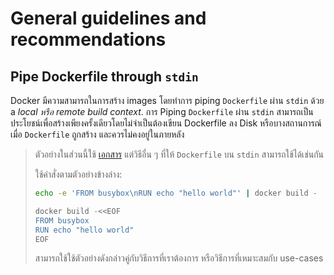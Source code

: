# General guidelines and recommendations
## Pipe Dockerfile through `stdin`

Docker มีความสามารถในการสร้าง images โดยทำการ piping `Dockerfile` ผ่าน `stdin`
ด้วย a _local หรือ remote build context_. การ Piping  `Dockerfile` ผ่าน `stdin`
สามารถเป็นประโยชน์เพื่อสร้างเพียงครั้งเดียวโดยไม่จำเป็นต้องเขียน Dockerfile ลง Disk หรือบางสถานการณ์เมื่อ `Dockerfile` ถูกสร้าง และควรไม่คงอยู่ในภายหลัง

> ตัวอย่างในส่วนนี้ใช้ [เอกสาร](http://tldp.org/LDP/abs/html/here-docs.html)
แต่วิธีอื่น ๆ ที่ให้ `Dockerfile` บน `stdin` สามารถใช้ได้เช่นกัน
>
> ใช้คำสั่งตามตัวอย่างข้างล่าง: 
> 
> ```bash
> echo -e 'FROM busybox\nRUN echo "hello world"' | docker build -
> ```
> 
> ```bash
> docker build -<<EOF
> FROM busybox
> RUN echo "hello world"
> EOF
> ```
> 
> สามารถใช้ใช้ตัวอย่างดังกล่าวคู่กับวิธีการที่เราต้องการ หรือวิธีการที่เหมาะสมกับ use-cases